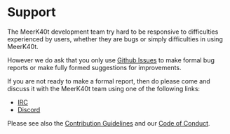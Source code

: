 # Support

The MeerK40t development team try hard to be responsive to difficulties experienced by users,
whether they are bugs or simply difficulties in using MeerK40t.

However we do ask that you only use [Github Issues](/meerk40t/meerk40t/issues) to make formal bug reports
or make fully formed suggestions for improvements.

If you are not ready to make a formal report, then do please come and discuss it with the MeerK40t team
using one of the following links:
* [IRC](http://kiwiirc.com/client/irc.libera.chat/meerk40t)
* [Discord](https://discord.gg/qvASRhFZGB)

Please see also the [Contribution Guidelines](CONTRIBUTING.md) and our [Code of Conduct](CODE_OF_CONDUCT.md).
